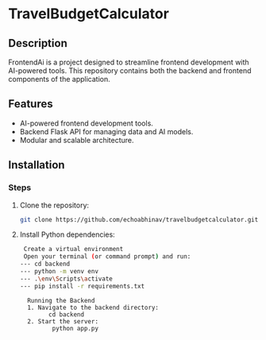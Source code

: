 # TravelBudgetCalculator
## Description
FrontendAi is a project designed to streamline frontend development with AI-powered tools. This repository contains both the backend and frontend components of the application.

## Features
- AI-powered frontend development tools.
- Backend Flask API for managing data and AI models.
- Modular and scalable architecture.

## Installation
### Steps
1. Clone the repository:
   ```bash
   git clone https://github.com/echoabhinav/travelbudgetcalculator.git
   ```

2. Install Python dependencies:
   ```bash
    Create a virtual environment
    Open your terminal (or command prompt) and run:
   --- cd backend
   --- python -m venv env
   --- .\env\Scripts\activate
   --- pip install -r requirements.txt
   ```

         Running the Backend
         1. Navigate to the backend directory:
               cd backend 
         2. Start the server:
                python app.py
